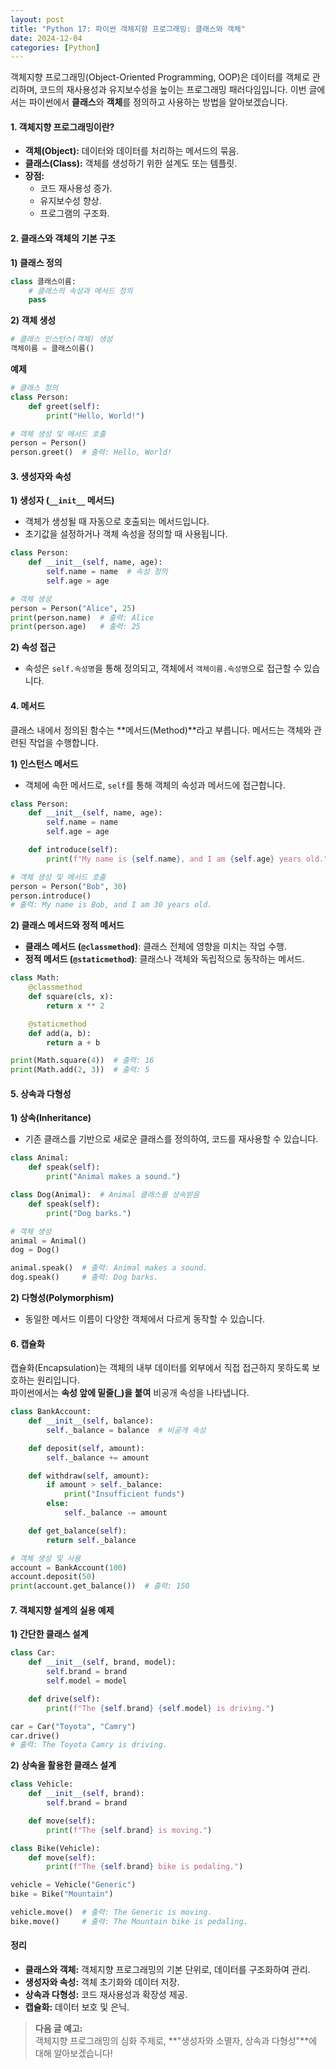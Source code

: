 ```yaml
---
layout: post
title: "Python 17: 파이썬 객체지향 프로그래밍: 클래스와 객체"
date: 2024-12-04
categories: [Python] 
---
```


객체지향 프로그래밍(Object-Oriented Programming, OOP)은 데이터를 객체로 관리하며, 코드의 재사용성과 유지보수성을 높이는 프로그래밍 패러다임입니다. 이번 글에서는 파이썬에서 **클래스**와 **객체**를 정의하고 사용하는 방법을 알아보겠습니다.


#### 1. 객체지향 프로그래밍이란?

- **객체(Object):** 데이터와 데이터를 처리하는 메서드의 묶음.
- **클래스(Class):** 객체를 생성하기 위한 설계도 또는 템플릿.
- **장점:**
  - 코드 재사용성 증가.
  - 유지보수성 향상.
  - 프로그램의 구조화.


#### 2. 클래스와 객체의 기본 구조

**1) 클래스 정의**
```python
class 클래스이름:
    # 클래스의 속성과 메서드 정의
    pass
```

**2) 객체 생성**
```python
# 클래스 인스턴스(객체) 생성
객체이름 = 클래스이름()
```

**예제**
```python
# 클래스 정의
class Person:
    def greet(self):
        print("Hello, World!")

# 객체 생성 및 메서드 호출
person = Person()
person.greet()  # 출력: Hello, World!
```


#### 3. 생성자와 속성

**1) 생성자 (`__init__` 메서드)**  
- 객체가 생성될 때 자동으로 호출되는 메서드입니다.
- 초기값을 설정하거나 객체 속성을 정의할 때 사용됩니다.

```python
class Person:
    def __init__(self, name, age):
        self.name = name  # 속성 정의
        self.age = age

# 객체 생성
person = Person("Alice", 25)
print(person.name)  # 출력: Alice
print(person.age)   # 출력: 25
```

**2) 속성 접근**
- 속성은 `self.속성명`을 통해 정의되고, 객체에서 `객체이름.속성명`으로 접근할 수 있습니다.


#### 4. 메서드

클래스 내에서 정의된 함수는 **메서드(Method)**라고 부릅니다. 메서드는 객체와 관련된 작업을 수행합니다.

**1) 인스턴스 메서드**
- 객체에 속한 메서드로, `self`를 통해 객체의 속성과 메서드에 접근합니다.

```python
class Person:
    def __init__(self, name, age):
        self.name = name
        self.age = age

    def introduce(self):
        print(f"My name is {self.name}, and I am {self.age} years old.")

# 객체 생성 및 메서드 호출
person = Person("Bob", 30)
person.introduce()
# 출력: My name is Bob, and I am 30 years old.
```

**2) 클래스 메서드와 정적 메서드**
- **클래스 메서드 (`@classmethod`)**: 클래스 전체에 영향을 미치는 작업 수행.
- **정적 메서드 (`@staticmethod`)**: 클래스나 객체와 독립적으로 동작하는 메서드.

```python
class Math:
    @classmethod
    def square(cls, x):
        return x ** 2

    @staticmethod
    def add(a, b):
        return a + b

print(Math.square(4))  # 출력: 16
print(Math.add(2, 3))  # 출력: 5
```


#### 5. 상속과 다형성

**1) 상속(Inheritance)**
- 기존 클래스를 기반으로 새로운 클래스를 정의하여, 코드를 재사용할 수 있습니다.

```python
class Animal:
    def speak(self):
        print("Animal makes a sound.")

class Dog(Animal):  # Animal 클래스를 상속받음
    def speak(self):
        print("Dog barks.")

# 객체 생성
animal = Animal()
dog = Dog()

animal.speak()  # 출력: Animal makes a sound.
dog.speak()     # 출력: Dog barks.
```

**2) 다형성(Polymorphism)**
- 동일한 메서드 이름이 다양한 객체에서 다르게 동작할 수 있습니다.


#### 6. 캡슐화

캡슐화(Encapsulation)는 객체의 내부 데이터를 외부에서 직접 접근하지 못하도록 보호하는 원리입니다.  
파이썬에서는 **속성 앞에 밑줄(_)을 붙여** 비공개 속성을 나타냅니다.

```python
class BankAccount:
    def __init__(self, balance):
        self._balance = balance  # 비공개 속성

    def deposit(self, amount):
        self._balance += amount

    def withdraw(self, amount):
        if amount > self._balance:
            print("Insufficient funds")
        else:
            self._balance -= amount

    def get_balance(self):
        return self._balance

# 객체 생성 및 사용
account = BankAccount(100)
account.deposit(50)
print(account.get_balance())  # 출력: 150
```


#### 7. 객체지향 설계의 실용 예제

**1) 간단한 클래스 설계**
```python
class Car:
    def __init__(self, brand, model):
        self.brand = brand
        self.model = model

    def drive(self):
        print(f"The {self.brand} {self.model} is driving.")

car = Car("Toyota", "Camry")
car.drive()
# 출력: The Toyota Camry is driving.
```

**2) 상속을 활용한 클래스 설계**
```python
class Vehicle:
    def __init__(self, brand):
        self.brand = brand

    def move(self):
        print(f"The {self.brand} is moving.")

class Bike(Vehicle):
    def move(self):
        print(f"The {self.brand} bike is pedaling.")

vehicle = Vehicle("Generic")
bike = Bike("Mountain")

vehicle.move()  # 출력: The Generic is moving.
bike.move()     # 출력: The Mountain bike is pedaling.
```


#### 정리

- **클래스와 객체:** 객체지향 프로그래밍의 기본 단위로, 데이터를 구조화하여 관리.
- **생성자와 속성:** 객체 초기화와 데이터 저장.
- **상속과 다형성:** 코드 재사용성과 확장성 제공.
- **캡슐화:** 데이터 보호 및 은닉.

> **다음 글 예고:**  
> 객체지향 프로그래밍의 심화 주제로, **"생성자와 소멸자, 상속과 다형성"**에 대해 알아보겠습니다!
